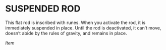 ﻿---
tags:
  - Item
name: 'SUSPENDED ROD'
description: 'This flat rod is inscribed with runes. When you activate the rod, it is immediately suspended in place. Until the rod is deactivated, it can’t move, doesn’t abide by the rules of gravity, and remains in place.'
---

# SUSPENDED ROD

This flat rod is inscribed with runes. When you activate the rod, it is immediately suspended in place. Until the rod is deactivated, it can’t move, doesn’t abide by the rules of gravity, and remains in place.

*Item*
